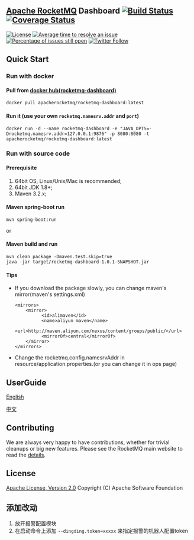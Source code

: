 ## [Apache RocketMQ](https://github.com/apache/rocketmq) Dashboard [![Build Status](https://api.travis-ci.com/apache/rocketmq-dashboard.svg?branch=master)](https://travis-ci.com/github/apache/rocketmq-dashboard) [![Coverage Status](https://coveralls.io/repos/github/apache/rocketmq-dashboard/badge.svg?branch=master)](https://coveralls.io/github/apache/rocketmq-dashboard?branch=master)
[![License](https://img.shields.io/badge/license-Apache%202-4EB1BA.svg)](https://www.apache.org/licenses/LICENSE-2.0.html)
[![Average time to resolve an issue](http://isitmaintained.com/badge/resolution/apache/rocketmq-dashboard.svg)](http://isitmaintained.com/project/apache/rocketmq-dashboard "Average time to resolve an issue")
[![Percentage of issues still open](http://isitmaintained.com/badge/open/apache/rocketmq-dashboard.svg)](http://isitmaintained.com/project/apache/rocketmq-dashboard "Percentage of issues still open")
[![Twitter Follow](https://img.shields.io/twitter/follow/ApacheRocketMQ?style=social)](https://twitter.com/intent/follow?screen_name=ApacheRocketMQ)
## Quick Start

### Run with docker

#### Pull from [docker hub(rocketmq-dashboard)](https://hub.docker.com/r/apacherocketmq/rocketmq-dashboard/tags)

```shell
docker pull apacherocketmq/rocketmq-dashboard:latest
```

#### Run it (use your own `rocketmq.namesrv.addr` and `port`)

```shell
docker run -d --name rocketmq-dashboard -e "JAVA_OPTS=-Drocketmq.namesrv.addr=127.0.0.1:9876" -p 8080:8080 -t apacherocketmq/rocketmq-dashboard:latest
```

### Run with source code


#### Prerequisite
1. 64bit OS, Linux/Unix/Mac is recommended;
2. 64bit JDK 1.8+;
3. Maven 3.2.x;

#### Maven spring-boot run

```shell
mvn spring-boot:run
```
or

#### Maven build and run

```shell
mvn clean package -Dmaven.test.skip=true
java -jar target/rocketmq-dashboard-1.0.1-SNAPSHOT.jar
```

#### Tips
* If you download the package slowly, you can change maven's mirror(maven's settings.xml)

  ```
  <mirrors>
      <mirror>
            <id>alimaven</id>
            <name>aliyun maven</name>
            <url>http://maven.aliyun.com/nexus/content/groups/public/</url>
            <mirrorOf>central</mirrorOf>        
      </mirror>
  </mirrors>
  ```

* Change the rocketmq.config.namesrvAddr in resource/application.properties.(or you can change it in ops page)

## UserGuide

[English](https://github.com/apache/rocketmq-dashboard/blob/master/docs/1_0_0/UserGuide_EN.md)

[中文](https://github.com/apache/rocketmq-dashboard/blob/master/docs/1_0_0/UserGuide_CN.md)

## Contributing

We are always very happy to have contributions, whether for trivial cleanups or big new features. Please see the RocketMQ main website to read the [details](http://rocketmq.apache.org/docs/how-to-contribute/).

## License
[Apache License, Version 2.0](http://www.apache.org/licenses/LICENSE-2.0.html) Copyright (C) Apache Software Foundation


## 添加改动

1. 放开报警配置模块
2. 在启动命令上添加 `--dingding.token=xxxxx` 来指定报警的机器人配置token

